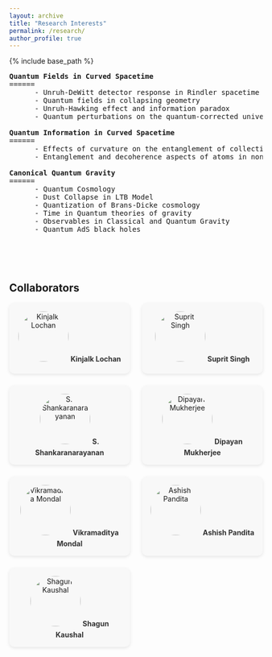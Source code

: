 ```yaml
---
layout: archive
title: "Research Interests"
permalink: /research/
author_profile: true
---
```


{% include base_path %}
 <pre>
<strong>Quantum Fields in Curved Spacetime</strong>
======
      - Unruh-DeWitt detector response in Rindler spacetime 
      - Quantum fields in collapsing geometry
      - Unruh-Hawking effect and information paradox
      - Quantum perturbations on the quantum-corrected universe: implications for CMB physics

<strong>Quantum Information in Curved Spacetime</strong>
======
      - Effects of curvature on the entanglement of collective operators
      - Entanglement and decoherence aspects of atoms in non-inertial motion inside a cavity

<strong>Canonical Quantum Gravity</strong>
======
      - Quantum Cosmology
      - Dust Collapse in LTB Model
      - Quantization of Brans-Dicke cosmology
      - Time in Quantum theories of gravity
      - Observables in Classical and Quantum Gravity
      - Quantum AdS black holes


<!-- <strong style="font-size: 1.5rem; font-weight: bold;">Collaborators</strong>

      - <a href="https://www.iisermohali.ac.in/faculty/dps/kinjalk">Kinjalk Lochan</a>
      - <a href="https://supritsinghlab.github.io">Suprit Singh</a>
      - <a href="https://homepages.iitb.ac.in/~shanki/index.html">S. Shankaranarayanan</a>
      - <a href="https://www.rri.res.in/people/postdoctoral-fellows/dipayan-mukherjee">Dipayan Mukherjee</a>
      - <a href="https://scholar.google.com/citations?hl=en&user=rb0NaaMAAAAJ">Vikramaditya Mondal</a>
      - <a href="https://in.linkedin.com/in/ashish-pandita-7850a21b2">Ashish Pandita</a>
      - <a href="https://in.linkedin.com/in/shagun-kaushal-63881a231">Shagun Kaushal</a> -->
 </pre>

 <h2 style="margin-top: 2rem;">Collaborators</h2>

<style>
.collab-grid {
  display: grid;
  grid-template-columns: repeat(auto-fit, minmax(200px, 1fr));
  gap: 1.5rem;
  margin-top: 1rem;
}

.collab-card {
  background: #f8f8f8;
  border-radius: 10px;
  padding: 1rem;
  text-align: center;
  box-shadow: 0 2px 6px rgba(0,0,0,0.1);
  transition: transform 0.2s ease;
}
.collab-card:hover {
  transform: scale(1.03);
}
.collab-card img {
  width: 100px;
  height: 100px;
  object-fit: cover;
  border-radius: 50%;
  margin-bottom: 0.5rem;
}
.collab-card a {
  font-weight: bold;
  color: #333;
  text-decoration: none;
}
.collab-card a:hover {
  text-decoration: underline;
}
</style>

<div class="collab-grid">

  <div class="collab-card">
    <img src="https://homepages.iitb.ac.in/~shanki/images/KinjalkLochan.png" alt="Kinjalk Lochan">
    <a href="https://www.iisermohali.ac.in/faculty/dps/kinjalk">Kinjalk Lochan</a>
  </div>

  <div class="collab-card">
    <img src="https://irins.org/assets/profile_images/204008.jpg" alt="Suprit Singh">
    <a href="https://supritsinghlab.github.io">Suprit Singh</a>
  </div>

  <div class="collab-card">
    <img src="https://www.phy.iitb.ac.in/sites/www.phy.iitb.ac.in/files/styles/medium/public/employees/shanki-2.jpeg" alt="S. Shankaranarayanan">
    <a href="https://homepages.iitb.ac.in/~shanki/index.html">S. Shankaranarayanan</a>
  </div>

  <div class="collab-card">
    <img src="https://encrypted-tbn0.gstatic.com/images?q=tbn:ANd9GcTJzbqpqfqWQ6Wl15wGGs60ixHlLmDipDWQ5A&s" alt="Dipayan Mukherjee">
    <a href="https://www.rri.res.in/people/postdoctoral-fellows/dipayan-mukherjee">Dipayan Mukherjee</a>
  </div>
<!-- https://encrypted-tbn0.gstatic.com/images?q=tbn:ANd9GcSqZ-p08rlUzMn-w9d2QTu_qiJLjP8Dh6acSg&s -->
  <div class="collab-card">
    <img src="https://i.pinimg.com/280x280_RS/05/ac/11/05ac11caacac8bea9abeffde308850da.jpg" alt="Vikramaditya Mondal">
    <a href="https://scholar.google.com/citations?hl=en&user=rb0NaaMAAAAJ">Vikramaditya Mondal</a>
  </div>

  <div class="collab-card">
    <img src="https://encrypted-tbn0.gstatic.com/images?q=tbn:ANd9GcRH0Lkf0Oz5-HUKJyCHEtqR4guhJz8Wyhbqjg&s" alt="Ashish Pandita">
    <a href="https://in.linkedin.com/in/ashish-pandita-7850a21b2">Ashish Pandita</a>
  </div>

  <div class="collab-card">
    <img src="https://encrypted-tbn0.gstatic.com/images?q=tbn:ANd9GcSUl6EKTk5EoYoFQ_2mNUOiMn2LOjB_Ik9Mhw&s" alt="Shagun Kaushal">
    <a href="https://in.linkedin.com/in/shagun-kaushal-63881a231">Shagun Kaushal</a>
  </div>

</div>

